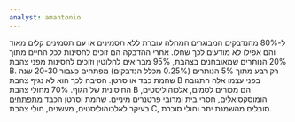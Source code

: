 ```yaml
---
analyst: amantonio
---
```


ל-80% מהנדבקים המבוגרים המחלה עוברת ללא תסמינים או עם תסמינים קלים מאוד והם אפילו לא מודעים לכך שחלו. אחרי ההדבקה הם זוכים לחסינות לכל החיים
מתוך 20% הנותרים שמאובחנים בצהבת, 95% מבריאים לחלוטין וזוכים לחסינות מפני צהבת B. רק רבע מתוך 5% הנותרים (0.25% מכלל הנדבקים) מפתחים כעבור 20-30 שנה שחמת כבד או סרטן. הסיבה לכך הוא לא נגיף צהבת B בפני עצמו אלה התגובה החיסונית של הגוף.
70% מחולי צהבת B הם מכורים לסמים, אלכוהוליסטים, הומוסקסואלים, חסרי בית ומרובי פרטנרים מיניים. שחמת וסרטן הכבד [מתפתחים](ttp://www.mdedge.com/ccjm/article/94870/gastroenterology/hepatitis-b-virus-infection-understanding-its-epidemiology/page/0/1?channel=213) בעיקר לאלכוהוליסטים, מעשנים, חולי צהבת C, סובלים מהשמנת יתר וחולי סוכרת.

